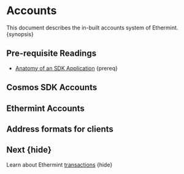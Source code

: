 <!--
order: 1
-->

# Accounts

This document describes the in-built accounts system of Ethermint. {synopsis}

## Pre-requisite Readings

- [Anatomy of an SDK Application](./app-anatomy.md) {prereq}

## Cosmos SDK Accounts

<!-- TODO: -->

## Ethermint Accounts

<!-- TODO: -->

## Address formats for clients

## Next {hide}

Learn about Ethermint [transactions](./transactions.md) {hide}
